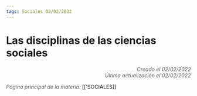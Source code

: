 ```yaml
---
tags: Sociales 02/02/2022
---
```


# Las disciplinas de las ciencias sociales
<div style="text-align: right; opacity: 0.7; font-style: italic;">Creado el 02/02/2022</div>
<div style="text-align: right; opacity: 0.7; font-style: italic;">Última actualización el 02/02/2022</div>



<span style="opacity: 0.7; font-style: italic;">Página principal de la materia:</span> [['SOCIALES]]